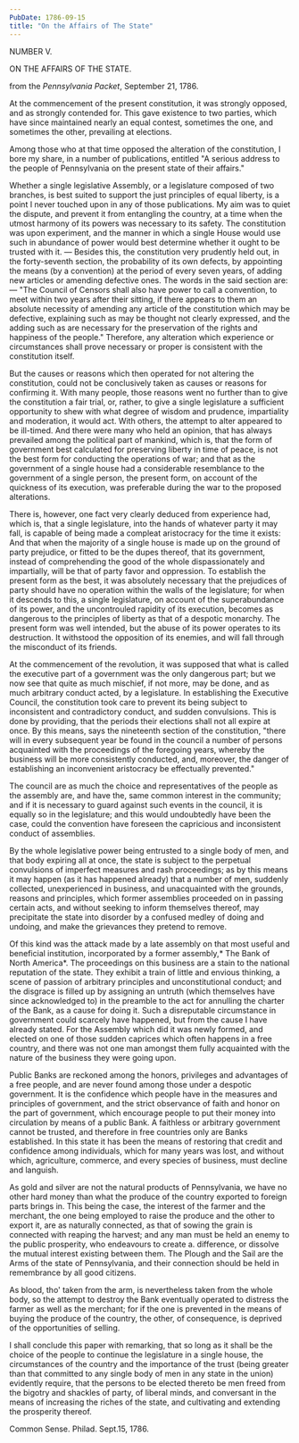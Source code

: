 ```yaml
---
PubDate: 1786-09-15
title: "On the Affairs of The State"
---
```


NUMBER V.

ON THE AFFAIRS OF THE STATE.

from the *Pennsylvania Packet*, September 21, 1786.

At the commencement of the present constitution, it was strongly opposed, and as strongly contended 
for. This gave existence to two parties, which have since maintained nearly an equal contest, sometimes 
the one, and sometimes the other, prevailing at elections.

Among those who at that time opposed the alteration of the constitution, I bore my share, in a number 
of publications, entitled "A serious address to the people of Pennsylvania on the present state of their 
affairs."

Whether a single legislative Assembly, or a legislature composed of two branches, is best suited to 
support the just principles of equal liberty, is a point I never touched upon in any of those publications. 
My aim was to quiet the dispute, and prevent it from entangling the country, at a time when the utmost 
harmony of its powers was necessary to its safety. The constitution was upon experiment, and the 
manner in which a single House would use such in abundance of power would best determine whether 
it ought to be trusted with it. &mdash; Besides this, the constitution very prudently held out, in the 
forty-seventh section, the probability of its own defects, by appointing the means (by a convention) at 
the period of every seven years, of adding new articles or amending defective ones. The words in the said section 
are: &mdash; "The Council of Censors shall also have power to call a convention, to meet within two years after 
their sitting, if there appears to them an absolute necessity of amending any article of the constitution 
which may be defective, explaining such as may be thought not clearly expressed, and the adding such 
as are necessary for the preservation of the rights and happiness of the people." Therefore, any 
alteration which experience or circumstances shall prove necessary or proper is consistent with the 
constitution itself.

But the causes or reasons which then operated for not altering the constitution, could not be 
conclusively taken as causes or reasons for confirming it. With many people, those reasons went no 
further than to give the constitution a fair trial, or, rather, to give a single legislature a sufficient 
opportunity to shew with what degree of wisdom and prudence, impartiality and moderation, it would 
act. With others, the attempt to alter appeared to be ill-timed. And there were many who held an 
opinion, that has always prevailed among the political part of mankind, which is, that the form of 
government best calculated for preserving liberty in time of peace, is not the best form for conducting 
the operations of war; and that as the government of a single house had a considerable resemblance to 
the government of a single person, the present form, on account of the quickness of its execution, was 
preferable during the war to the proposed alterations.

There is, however, one fact very clearly deduced from experience had, which is, that a single legislature, 
into the hands of whatever party it may fall, is capable of being made a compleat aristocracy for the 
time it exists: And that when the majority of a single house is made up on the ground of party prejudice, 
or fitted to be the dupes thereof, that its government, instead of comprehending the good of the whole 
dispassionately and impartially, will be that of party favor and oppression. To establish the present form 
as the best, it was absolutely necessary that the prejudices of party should have no operation within the 
walls of the legislature; for when it descends to this, a single legislature, on account of the 
superabundance of its power, and the uncontrouled rapidity of its execution, becomes as dangerous to 
the principles of liberty as that of a despotic monarchy. The present form was well intended, 
but the abuse of its power operates to its destruction. It withstood the opposition of its enemies, and 
will fall through the misconduct of its friends.

At the commencement of the revolution, it was supposed that what is called the executive part of a 
government was the only dangerous part; but we now see that quite as much mischief, if not more, may 
be done, and as much arbitrary conduct acted, by a legislature. In establishing the Executive Council, the 
constitution took care to prevent its being subject to inconsistent and contradictory conduct, and 
sudden convulsions. This is done by providing, that the periods their elections shall not all expire at 
once. By this means, says the nineteenth section of the constitution, "there will in every subsequent 
year be found in the council a number of persons acquainted with the proceedings of the foregoing 
years, whereby the business will be more consistently conducted, and, moreover, the danger of 
establishing an inconvenient aristocracy be effectually prevented."

The council are as much the choice and representatives of the people as the assembly are, and have the, 
same common interest in the community; and if it is necessary to guard against such events in the 
council, it is equally so in the legislature; and this would undoubtedly have been the case, could the 
convention have foreseen the capricious and inconsistent conduct of assemblies.

By the whole legislative power being entrusted to a single body of men, and that body expiring all at 
once, the state is subject to the perpetual convulsions of imperfect measures and rash proceedings; as 
by this means it may happen (as it has happened already) that a number of men, suddenly collected, 
unexperienced in business, and unacquainted with the grounds, reasons and  principles, which former 
assemblies proceeded on in passing certain acts, and without seeking to inform themselves thereof, may 
precipitate the state into disorder by a confused medley of doing and undoing, and make the grievances 
they pretend to remove.

Of this kind was the attack made by a late assembly on that most useful and beneficial institution, 
incorporated by a former assembly,* The Bank of North America*. The proceedings on this business are a 
stain to the national reputation of the state. They exhibit a train of little and envious thinking, a scene 
of passion of arbitrary principles and unconstitutional conduct; and the disgrace is filled up by assigning 
an untruth (which themselves have since acknowledged to) in the preamble to the act for annulling the 
charter of the Bank, as a cause for doing it. Such a disreputable circumstance in government could 
scarcely have happened, but from the cause I have already stated. For the Assembly which did it was 
newly formed, and elected on one of those sudden caprices which often happens in a free country, and 
there was not one man amongst them fully acquainted with the nature of the business they were going 
upon.

Public Banks are reckoned among the honors, privileges and advantages of a free people, and are never 
found among those under a despotic government. It is the confidence which people have in the 
measures and principles of government, and the strict observance of faith and honor on the part of 
government, which encourage people to put their money into circulation by means of a public Bank. A 
faithless or arbitrary government cannot be trusted, and therefore in free countries only are Banks 
established. In this state it has been the means of restoring that credit and confidence among 
individuals, which for many years was lost, and without which, agriculture, commerce, and every species 
of business, must decline and languish.

As gold and silver are not the natural products of Pennsylvania, we have no other hard money than what 
the produce of the country exported to foreign parts brings in. This being the case, the interest of the 
farmer and the merchant, the one being employed to raise the produce and the other to export it, are 
as naturally connected, as that of sowing the grain is connected with reaping the harvest; and any man 
must be held an enemy to the public prosperity, who endeavours to create a. difference, or dissolve the 
mutual interest existing between them. The Plough and the Sail are the Arms of the state of 
Pennsylvania, and their connection should be held in remembrance by all good citizens.

As blood, tho' taken from the arm, is nevertheless taken from the whole body, so the attempt to destroy 
the Bank eventually operated to distress the farmer as well as the merchant; for if the one is prevented in 
the means of buying the produce of the country, the other, of consequence, is deprived of the 
opportunities of selling.

I shall conclude this paper with remarking, that so long as it shall be the choice of the people to continue 
the legislature in a single house, the circumstances of the country and the importance of the trust (being 
greater than that committed to any single body of men in any state in the union) evidently require, that 
the persons to be elected thereto be men freed from the bigotry and shackles of party, of liberal minds, 
and conversant in the means of increasing the riches of the state, and cultivating and extending the 
prosperity thereof.

Common Sense. Philad. Sept.15, 1786.
